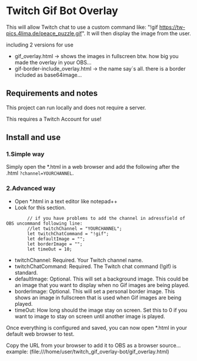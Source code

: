 # Twitch Gif Bot Overlay

This will allow Twitch chat to use a custom command like: "!gif  https://tw-pics.4lima.de/peace_puzzle.gif". 
It will then display the image from the user. 

including 2 versions for use

- gif_overlay.html	-> shows the images in fullscreen btw. how big you made the overlay in your OBS...
- gif-border-include_overlay.html	-> the name say´s all. there is a border included as base64image...

## Requirements and notes

This project can run locally and does not require a server. 

This requires a Twitch Account for use!

## Install and use

### 1.Simple way

Simply open the *.html in a web browser 
and add the following after the .html 
`?channel=YOURCHANNEL`.



### 2.Advanced way

- Open *.html in a text editor like notepad++
- Look for this section. 

```		// Configuration - Settings
		// if you have problems to add the channel in adressfield of OBS uncommand following line:
		//let twitchChannel = "YOURCHANNEL";
		let twitchChatCommand = "!gif";
		let defaultImage = "";
		let borderImage = "";
		let timeOut = 10;
```

- twitchChannel: Required. Your Twitch channel name.
- twitchChatCommand: Required. The Twitch chat command (!gif) is standard.
- defaultImage: Optional. This will set a background image. This could be an image that you want to display when no Gif images are being played.
- borderImage: Optional. This will set a personal border image. This shows an image in fullscreen that is used when Gif images are being played.
- timeOut: How long should the image stay on screen. Set this to 0 if you want to image to stay on screen until another image is played.

Once everything is configured and saved, you can now open *.html in your default web browser to test. 

Copy the URL from your browser to add it to OBS as a browser source... example: (file:///home/user/twitch_gif_overlay-bot/gif_overlay.html)